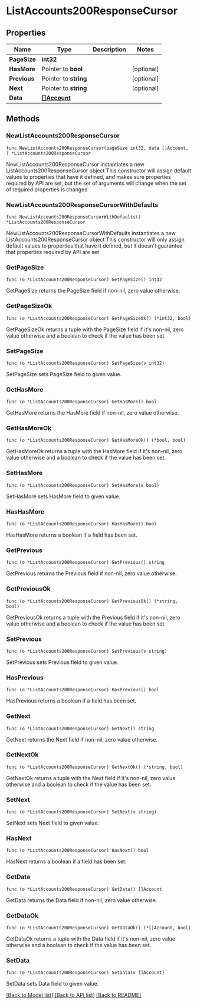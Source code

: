 # ListAccounts200ResponseCursor

## Properties

Name | Type | Description | Notes
------------ | ------------- | ------------- | -------------
**PageSize** | **int32** |  |
**HasMore** | Pointer to **bool** |  | [optional]
**Previous** | Pointer to **string** |  | [optional]
**Next** | Pointer to **string** |  | [optional]
**Data** | [**[]Account**](Account.md) |  |

## Methods

### NewListAccounts200ResponseCursor

`func NewListAccounts200ResponseCursor(pageSize int32, data []Account, ) *ListAccounts200ResponseCursor`

NewListAccounts200ResponseCursor instantiates a new ListAccounts200ResponseCursor object
This constructor will assign default values to properties that have it defined,
and makes sure properties required by API are set, but the set of arguments
will change when the set of required properties is changed

### NewListAccounts200ResponseCursorWithDefaults

`func NewListAccounts200ResponseCursorWithDefaults() *ListAccounts200ResponseCursor`

NewListAccounts200ResponseCursorWithDefaults instantiates a new ListAccounts200ResponseCursor object
This constructor will only assign default values to properties that have it defined,
but it doesn't guarantee that properties required by API are set

### GetPageSize

`func (o *ListAccounts200ResponseCursor) GetPageSize() int32`

GetPageSize returns the PageSize field if non-nil, zero value otherwise.

### GetPageSizeOk

`func (o *ListAccounts200ResponseCursor) GetPageSizeOk() (*int32, bool)`

GetPageSizeOk returns a tuple with the PageSize field if it's non-nil, zero value otherwise
and a boolean to check if the value has been set.

### SetPageSize

`func (o *ListAccounts200ResponseCursor) SetPageSize(v int32)`

SetPageSize sets PageSize field to given value.


### GetHasMore

`func (o *ListAccounts200ResponseCursor) GetHasMore() bool`

GetHasMore returns the HasMore field if non-nil, zero value otherwise.

### GetHasMoreOk

`func (o *ListAccounts200ResponseCursor) GetHasMoreOk() (*bool, bool)`

GetHasMoreOk returns a tuple with the HasMore field if it's non-nil, zero value otherwise
and a boolean to check if the value has been set.

### SetHasMore

`func (o *ListAccounts200ResponseCursor) SetHasMore(v bool)`

SetHasMore sets HasMore field to given value.

### HasHasMore

`func (o *ListAccounts200ResponseCursor) HasHasMore() bool`

HasHasMore returns a boolean if a field has been set.

### GetPrevious

`func (o *ListAccounts200ResponseCursor) GetPrevious() string`

GetPrevious returns the Previous field if non-nil, zero value otherwise.

### GetPreviousOk

`func (o *ListAccounts200ResponseCursor) GetPreviousOk() (*string, bool)`

GetPreviousOk returns a tuple with the Previous field if it's non-nil, zero value otherwise
and a boolean to check if the value has been set.

### SetPrevious

`func (o *ListAccounts200ResponseCursor) SetPrevious(v string)`

SetPrevious sets Previous field to given value.

### HasPrevious

`func (o *ListAccounts200ResponseCursor) HasPrevious() bool`

HasPrevious returns a boolean if a field has been set.

### GetNext

`func (o *ListAccounts200ResponseCursor) GetNext() string`

GetNext returns the Next field if non-nil, zero value otherwise.

### GetNextOk

`func (o *ListAccounts200ResponseCursor) GetNextOk() (*string, bool)`

GetNextOk returns a tuple with the Next field if it's non-nil, zero value otherwise
and a boolean to check if the value has been set.

### SetNext

`func (o *ListAccounts200ResponseCursor) SetNext(v string)`

SetNext sets Next field to given value.

### HasNext

`func (o *ListAccounts200ResponseCursor) HasNext() bool`

HasNext returns a boolean if a field has been set.

### GetData

`func (o *ListAccounts200ResponseCursor) GetData() []Account`

GetData returns the Data field if non-nil, zero value otherwise.

### GetDataOk

`func (o *ListAccounts200ResponseCursor) GetDataOk() (*[]Account, bool)`

GetDataOk returns a tuple with the Data field if it's non-nil, zero value otherwise
and a boolean to check if the value has been set.

### SetData

`func (o *ListAccounts200ResponseCursor) SetData(v []Account)`

SetData sets Data field to given value.



[[Back to Model list]](../README.md#documentation-for-models) [[Back to API list]](../README.md#documentation-for-api-endpoints) [[Back to README]](../README.md)
